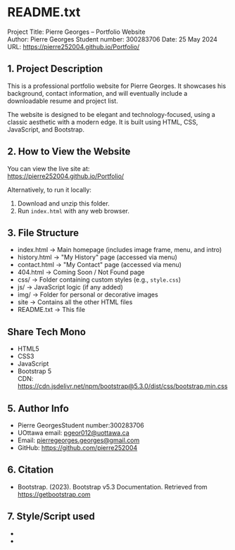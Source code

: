 README.txt
==========

Project Title: Pierre Georges – Portfolio Website  
Author: Pierre Georges
Student number: 300283706
Date: 25 May 2024  
URL: https://pierre252004.github.io/Portfolio/

**1. Project Description**
-----------------------
This is a professional portfolio website for Pierre Georges. It showcases his background, contact information, and will eventually include a downloadable resume and project list.

The website is designed to be elegant and technology-focused, using a classic aesthetic with a modern edge. It is built using HTML, CSS, JavaScript, and Bootstrap.

**2. How to View the Website**
-----------------------
You can view the live site at:  
https://pierre252004.github.io/Portfolio/

Alternatively, to run it locally:
1. Download and unzip this folder.
2. Run `index.html` with any web browser.

**3. File Structure**
-----------------------
- index.html          → Main homepage (includes image frame, menu, and intro)
- history.html        → "My History" page (accessed via menu)
- contact.html        → "My Contact" page (accessed via menu)
- 404.html            → Coming Soon / Not Found page
- css/                → Folder containing custom styles (e.g., `style.css`)
- js/                 → JavaScript logic (if any added)
- img/                → Folder for personal or decorative images
- site                → Contains all the other HTML files
- README.txt          → This file

Share Tech Mono
-----------------------
- HTML5
- CSS3
- JavaScript
- Bootstrap 5  
  CDN: https://cdn.jsdelivr.net/npm/bootstrap@5.3.0/dist/css/bootstrap.min.css

**5. Author Info**
-----------------------
- Pierre GeorgesStudent number:300283706
- UOttawa email: pgeor012@uottawa.ca
- Email: pierregeorges.georges@gmail.com
- GitHub: https://github.com/pierre252004

**6. Citation**
-----------------------
- Bootstrap. (2023). Bootstrap v5.3 Documentation. Retrieved from https://getbootstrap.com

**7. Style/Script used**
-----------------------
- <style href="https://cdn.jsdelivr.net/npm/bootstrap@5.3.0/dist/css/bootstrap.min.css " rel="stylesheet"></style>
- <script src="https://cdn.jsdelivr.net/npm/bootstrap@5.3.0/dist/js/bootstrap.bundle.min.js "></script>
